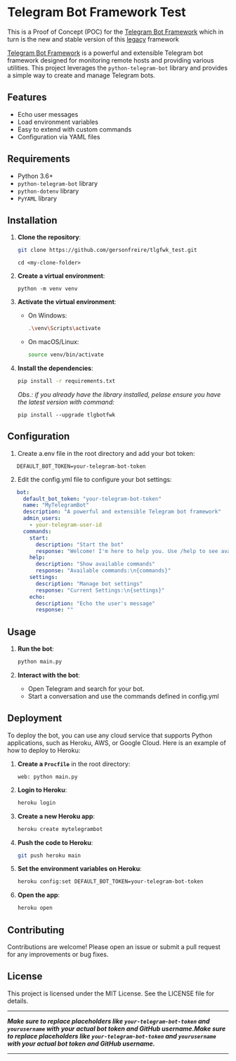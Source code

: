 # Telegram Bot Framework Test

This is a Proof of Concept (POC) for the [Telegram Bot Framework](https://github.com/gersonfreire/telegram_framework_bolt) which in turn is the new and stable version of this [legacy](https://github.com/gersonfreire/telegram-bot-framework) framework

[Telegram Bot Framework](https://github.com/gersonfreire/telegram_framework_bolt) is a powerful and extensible Telegram bot framework designed for monitoring remote hosts and providing various utilities. This project leverages the `python-telegram-bot` library and provides a simple way to create and manage Telegram bots.

## Features

- Echo user messages
- Load environment variables
- Easy to extend with custom commands
- Configuration via YAML files

## Requirements

- Python 3.6+
- `python-telegram-bot` library
- `python-dotenv` library
- `PyYAML` library

## Installation

1. **Clone the repository**:

   ```sh
   git clone https://github.com/gersonfreire/tlgfwk_test.git

   ```

   `cd <my-clone-folder>`
2. **Create a virtual environment**:

   `python -m venv venv`
3. **Activate the virtual environment**:

   - On Windows:
     ```sh
     .\venv\Scripts\activate
     ```
   - On macOS/Linux:
     ```sh
     source venv/bin/activate
     ```
4. **Install the dependencies**:

   ```sh
   pip install -r requirements.txt
   ```

   *Obs.: if you already have the library installed, pelase ensure you have the latest version with command:*

   ```
   pip install --upgrade tlgbotfwk
   ```

## Configuration

1. Create a.env file in the root directory and add your bot token:

```env
   DEFAULT_BOT_TOKEN=your-telegram-bot-token
```

2. Edit the config.yml file to configure your bot settings:

```yml
   bot:
     default_bot_token: "your-telegram-bot-token"
     name: "MyTelegramBot"
     description: "A powerful and extensible Telegram bot framework"
     admin_users:
       - your-telegram-user-id
     commands:
       start:
         description: "Start the bot"
         response: "Welcome! I'm here to help you. Use /help to see available commands."
       help:
         description: "Show available commands"
         response: "Available commands:\n{commands}"
       settings:
         description: "Manage bot settings"
         response: "Current Settings:\n{settings}"
       echo:
         description: "Echo the user's message"
         response: ""
```

## Usage

1. **Run the bot**:

   ```sh
   python main.py
   ```
2. **Interact with the bot**:

   - Open Telegram and search for your bot.
   - Start a conversation and use the commands defined in config.yml

## Deployment

To deploy the bot, you can use any cloud service that supports Python applications, such as Heroku, AWS, or Google Cloud. Here is an example of how to deploy to Heroku:

1. **Create a `Procfile`** in the root directory:

   ```Procfile
   web: python main.py
   ```
2. **Login to Heroku**:

   ```sh
   heroku login
   ```
3. **Create a new Heroku app**:

   ```sh
   heroku create mytelegrambot
   ```
4. **Push the code to Heroku**:

   ```sh
   git push heroku main
   ```
5. **Set the environment variables on Heroku**:

   ```sh
   heroku config:set DEFAULT_BOT_TOKEN=your-telegram-bot-token
   ```
6. **Open the app**:

   ```sh
   heroku open
   ```

## Contributing

Contributions are welcome! Please open an issue or submit a pull request for any improvements or bug fixes.

## License

This project is licensed under the MIT License. See the LICENSE file for details.

---

***Make sure to replace placeholders like `your-telegram-bot-token` and `yourusername` with your actual bot token and GitHub username.Make sure to replace placeholders like `your-telegram-bot-token` and `yourusername` with your actual bot token and GitHub username.***

---
